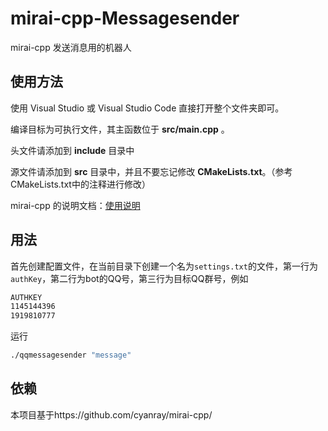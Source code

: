 # mirai-cpp-Messagesender

 mirai-cpp 发送消息用的机器人

## 使用方法

使用 Visual Studio 或 Visual Studio Code 直接打开整个文件夹即可。

编译目标为可执行文件，其主函数位于 **src/main.cpp** 。

头文件请添加到 **include** 目录中

源文件请添加到 **src** 目录中，并且不要忘记修改 **CMakeLists.txt**。（参考CMakeLists.txt中的注释进行修改）


mirai-cpp 的说明文档：[使用说明](https://github.com/cyanray/mirai-cpp/blob/master/doc/%E4%BD%BF%E7%94%A8%E8%AF%B4%E6%98%8E.md)

## 用法

首先创建配置文件，在当前目录下创建一个名为`settings.txt`的文件，第一行为`authKey`，第二行为bot的QQ号，第三行为目标QQ群号，例如
```bash
AUTHKEY
1145144396
1919810777
```

运行
```bash
./qqmessagesender "message"
```
## 依赖

本项目基于https://github.com/cyanray/mirai-cpp/
